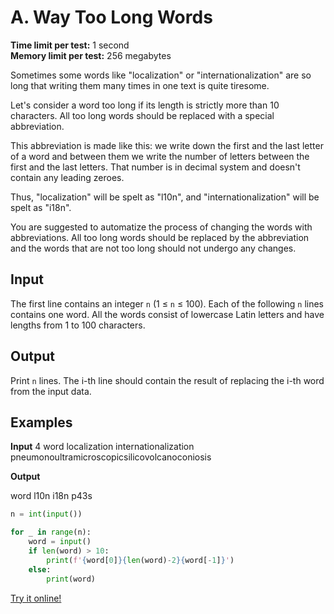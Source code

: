 # A. Way Too Long Words

**Time limit per test:** 1 second  
**Memory limit per test:** 256 megabytes

Sometimes some words like "localization" or "internationalization" are so long that writing them many times in one text is quite tiresome.

Let's consider a word too long if its length is strictly more than 10 characters. All too long words should be replaced with a special abbreviation.

This abbreviation is made like this: we write down the first and the last letter of a word and between them we write the number of letters between the first and the last letters. That number is in decimal system and doesn't contain any leading zeroes.

Thus, "localization" will be spelt as "l10n", and "internationalization" will be spelt as "i18n".

You are suggested to automatize the process of changing the words with abbreviations. All too long words should be replaced by the abbreviation and the words that are not too long should not undergo any changes.

## Input

The first line contains an integer `n` (1 ≤ `n` ≤ 100). Each of the following `n` lines contains one word. All the words consist of lowercase Latin letters and have lengths from 1 to 100 characters.

## Output

Print `n` lines. The i-th line should contain the result of replacing the i-th word from the input data.

## Examples

**Input**
4
word
localization
internationalization
pneumonoultramicroscopicsilicovolcanoconiosis


**Output**

word
l10n
i18n
p43s

```python
n = int(input())

for _ in range(n):
	word = input()
	if len(word) > 10:
		print(f'{word[0]}{len(word)-2}{word[-1]}')
	else:
		print(word)
```

[Try it online!](https://tio.run/##RYxBCsIwFETXzSmya7ootOpK0ItIkRBT/ZD@H5JU0dKzxySC3Q1v3ox9hwfhPkbkJw4YBKCdg2gaxkZy/JoYdxLvWmBzZNWL3K2IRWIVjNxoFBk3/Mz7LjmVdflorJeML92wLn@n3a0/2vbDWqcDbbzeNsWJ8cByYIaUNPCRAQhZqrXDkjdoUc8TIc0mODmBcuQVWVAeDCh6klESSRECefBf "Python 3 – Try It Online")